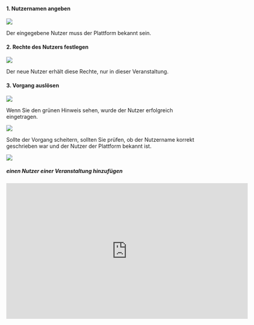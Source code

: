 <!--
  - @file page_admin_courseManagement_addUser_de.md
  -
  - @license http://www.gnu.org/licenses/gpl-3.0.html GPL version 3
  -
  - @package OSTEPU (https://github.com/ostepu/system)
  - @since 0.4.0
  -
  - @author Till Uhlig <till.uhlig@student.uni-halle.de>
  - @date 2015
 -->


#### 1. Nutzernamen angeben

![](addUserA.png)

Der eingegebene Nutzer muss der Plattform bekannt sein.

#### 2. Rechte des Nutzers festlegen

![](addUserB.png)

Der neue Nutzer erhält diese Rechte, nur in dieser Veranstaltung.

#### 3. Vorgang auslösen

![](addUserC.png)

Wenn Sie den grünen Hinweis sehen, wurde der Nutzer erfolgreich eingetragen.

![](addUserE.png)

Sollte der Vorgang scheitern, sollten Sie prüfen, ob der Nutzername korrekt geschrieben war und der Nutzer der Plattform bekannt ist.

![](addUserD.png)

##### einen Nutzer einer Veranstaltung hinzufügen

<iframe width="640" height="360" src="https://www.youtube-nocookie.com/embed/HFZNAnB0UW8?list=PLfnTtQX6vUn2lHxmo2WqLsPaEZihOEczh&amp;showinfo=0" frameborder="0" allowfullscreen></iframe>